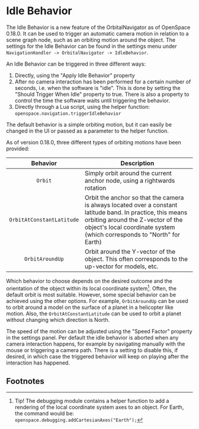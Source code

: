 # Idle Behavior
The Idle Behavior is a new feature of the OrbitalNavigator as of OpenSpace 0.18.0. It can be used to trigger an automatic camera motion in relation to a scene graph node, such as an orbiting motion around the object. 
The settings for the Idle Behavior can be found in the settings menu under `NavigationHandler -> OrbitalNavigator -> IdleBehavior`. 

An Idle Behavior can be triggered in three different ways:
1. Directly, using the "Apply Idle Behavior" property
2. After no camera interaction has been performed for a certain number of seconds, i.e. when the software is "idle". This is done by setting the "Should Trigger When Idle" property to true. There is also a property to control the time the software waits until triggering the behavior. 
3. Directly through a Lua script, using the helper function: `openspace.navigation.triggerIdleBehavior`

The default behavior is a simple orbiting motion, but it can easily be changed in the UI or passed as a parameter to the helper function. 

As of version 0.18.0, three different types of orbiting motions have been provided:

| Behavior      | Description  |
|:-------------:| ------------ |
| `Orbit` |  Simply orbit around the current anchor node, using a rightwards rotation |
| `OrbitAtConstantLatitude`  |  Orbit the anchor so that the camera is always located over a constant latitude band. In practice, this means orbiting around the Z-vector of the object's local coordinate system (which corresponds to "North" for Earth)  |
| `OrbitAroundUp`  |  Orbit around the Y-vector of the object. This often corresponds to the up-vector for models, etc. |

Which behavior to choose depends on the desired outcome and the orientation of the object within its local coordinate system[^1]. Often, the default orbit is most suitable. However, some special behavior can be achieved using the other options. For example, `OrbitAroundUp` can be used to orbit around a model on the surface of a planet in a helicopter like motion. Also, the `OrbitAtConstantLatitude` can be used to orbit a planet without changing which direction is North.

The speed of the motion can be adjusted using the "Speed Factor" property in the settings panel. Per default the idle behavior is aborted when any camera interaction happens, for example by navigating manually with the mouse or triggering a camera path. There is a setting to disable this, if desired, in which case the triggered behavior will keep on playing after the interaction has happened. 


## Footnotes

[^1]: Tip! The debugging module contains a helper function to add a rendering of the local coordinate system axes to an object. For Earth, the command would be: `openspace.debugging.addCartesianAxes("Earth");`
